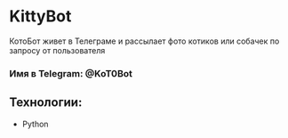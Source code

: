 # KittyBot
КотоБот живет в Телеграме и рассылает фото котиков или собачек по запросу от пользователя

### Имя в Telegram: @KoT0Bot


## Технологии:
- Python
